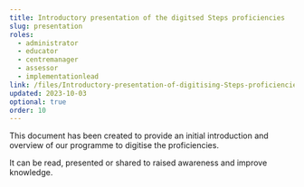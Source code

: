 ```yaml
---
title: Introductory presentation of the digitsed Steps proficiencies
slug: presentation
roles:
  - administrator
  - educator
  - centremanager
  - assessor
  - implementationlead
link: /files/Introductory-presentation-of-digitising-Steps-proficiencies.pptx
updated: 2023-10-03
optional: true
order: 10
---
```

This document has been created to provide an initial introduction and overview of our programme to digitise the proficiencies​.

It can be read, presented or shared to raised awareness and improve knowledge​.